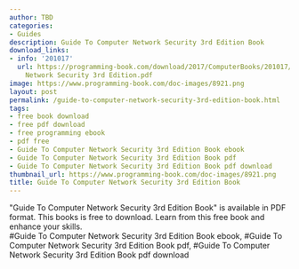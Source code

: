 ```yaml
---
author: TBD
categories:
- Guides
description: Guide To Computer Network Security 3rd Edition Book
download_links:
- info: '201017'
  url: https://programming-book.com/download/2017/ComputerBooks/201017/Guide To Computer
    Network Security 3rd Edition.pdf
image: https://www.programming-book.com/doc-images/8921.png
layout: post
permalink: /guide-to-computer-network-security-3rd-edition-book.html
tags:
- free book download
- free pdf download
- free programming ebook
- pdf free
- Guide To Computer Network Security 3rd Edition Book ebook
- Guide To Computer Network Security 3rd Edition Book pdf
- Guide To Computer Network Security 3rd Edition Book pdf download
thumbnail_url: https://www.programming-book.com/doc-images/8921.png
title: Guide To Computer Network Security 3rd Edition Book
---
```


 
<div class="item-desc text-justify">
  "Guide To Computer Network Security 3rd Edition Book" is available in PDF format. This books is free to download. Learn from this free book and enhance your skills.
  <br>
  #Guide To Computer Network Security 3rd Edition Book ebook, #Guide To Computer Network Security 3rd Edition Book pdf, #Guide To Computer Network Security 3rd Edition Book pdf download
</div>